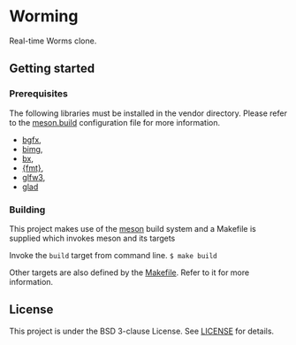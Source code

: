 # Worming

Real-time Worms clone.

<!-- TODO: Description -->

## Getting started

### Prerequisites

The following libraries must be installed in the vendor directory.
Please refer to the [meson.build](meson.build) configuration file for more information.

-   [bgfx](https://github.com/bkaradzic/bgfx),
-   [bimg](https://github.com/bkaradzic/bimg),
-   [bx](https://github.com/bkaradzic/bx),
-   [{fmt}](https://github.com/fmtlib/fmt),
-   [glfw3](https://github.com/glfw/glfw),
-   [glad](https://glad.dav1d.de/)

### Building

This project makes use of the [meson](https://mesonbuild.com/index.html) build system and a Makefile is supplied which invokes meson and its targets

Invoke the `build` target from command line.
`$ make build`

Other targets are also defined by the [Makefile](Makefile). Refer to it for more information.

## License

This project is under the BSD 3-clause License. See [LICENSE](LICENSE) for details.
